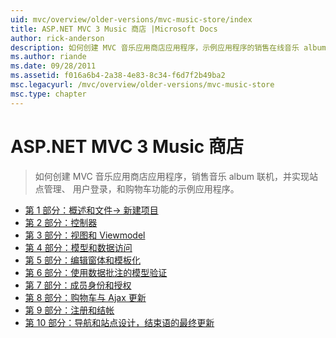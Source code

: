 ```yaml
---
uid: mvc/overview/older-versions/mvc-music-store/index
title: ASP.NET MVC 3 Music 商店 |Microsoft Docs
author: rick-anderson
description: 如何创建 MVC 音乐应用商店应用程序，示例应用程序的销售在线音乐 album 和实现用户登录，网站管理...
ms.author: riande
ms.date: 09/28/2011
ms.assetid: f016a6b4-2a38-4e83-8c34-f6d7f2b49ba2
msc.legacyurl: /mvc/overview/older-versions/mvc-music-store
msc.type: chapter
---
```

<a name="aspnet-mvc-3-music-store"></a>ASP.NET MVC 3 Music 商店
====================
> 如何创建 MVC 音乐应用商店应用程序，销售音乐 album 联机，并实现站点管理、 用户登录，和购物车功能的示例应用程序。


- [第 1 部分：概述和文件-> 新建项目](mvc-music-store-part-1.md)
- [第 2 部分：控制器](mvc-music-store-part-2.md)
- [第 3 部分：视图和 Viewmodel](mvc-music-store-part-3.md)
- [第 4 部分：模型和数据访问](mvc-music-store-part-4.md)
- [第 5 部分：编辑窗体和模板化](mvc-music-store-part-5.md)
- [第 6 部分：使用数据批注的模型验证](mvc-music-store-part-6.md)
- [第 7 部分：成员身份和授权](mvc-music-store-part-7.md)
- [第 8 部分：购物车与 Ajax 更新](mvc-music-store-part-8.md)
- [第 9 部分：注册和结帐](mvc-music-store-part-9.md)
- [第 10 部分：导航和站点设计，结束语的最终更新](mvc-music-store-part-10.md)
